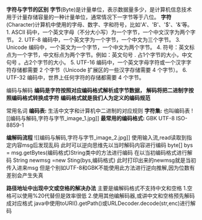 **字符与字节的区别**
	**字节**(Byte)是计量单位，表示数据量多少，是计算机信息技术用于计量存储容量的一种计量单位，通常情况下一字节等于八位。
	**字符**(Character)计算机中使用的字母、数字、字和符号，比如'A'、'B'、'$'、'&'等。
	1. ASCII 码中，一个英文字母（不分大小写）为一个字节，一个中文汉字为两个字节。
	2. UTF-8 编码中，一个英文字为一个字节，一个中文为三个字节。
	3. Unicode 编码中，一个英文为一个字节，一个中文为两个字节。
	4. 符号：英文标点为一个字节，中文标点为两个字节。例如：英文句号 . 占1个字节的大小，中文句号 。占2个字节的大小。
	5. UTF-16 编码中，一个英文字母字符或一个汉字字符存储都需要 2 个字节（Unicode 扩展区的一些汉字存储需要 4 个字节）。
	6. UTF-32 编码中，世界上任何字符的存储都需要 4 个字节。

编码与解码
	**编码是字符按照对应编码格式解析成字节数据，
	解码将把二进制字按照编码格式转换成字符**
	**编码格式就是我们人为定义的编码规范**

常用名词
	**编码表:** 生活中文字和计算机中二进制的对应规则
	**字符集:** 也叫编码表
![[编码与解码,字符与字节_image_1.jpg]]
**最常用的编码格式:**
	GBK
	UTF-8
	ISO-8859-1

**编解码流程**
	![[编码与解码,字符与字节_image_2.jpg]]
	使用输入流,read读取到指定内容msg后发现乱码
	此时可以逆向思维先以当时解码内容进行编码
	byte[] bys = msg.getBytes(编码格式)String类中的方法进行编码
	在以当初编码格式进行解码
	String newmsg =new Sting(bys,编码格式)
	此时打印出来的newmsg就是当初传入进来msg
	但是个别如UTF-8和GBK不能使用此方法进行逆向推解,因为位数有差别会产生失真

**路径地址中出现中文或空格的解决办法**
	主要是编解码格式不支持中文和空格
	1.空格可以使用%20代替但是效率很低
	2.使用其他编解码器,或讲中文和空格预先解码成对应格式
	java中使用toURI().getPath()或URLDecoder.decode(str,enc)进行解码